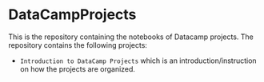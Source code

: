 # DataCampProjects
This is the repository containing the notebooks of Datacamp projects.
The repository contains the following projects:

* ```Introduction to DataCamp Projects``` which is an introduction/instruction on how the projects are organized.
